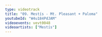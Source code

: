 ```yaml
---
type: videotrack
title: "09. Mestís - Mt. Pleasant + Paloma"
youtubeId: "W4u184PdJAM"
videoevents: vevt0048
videoartists: ["Mestís"]
---
```

